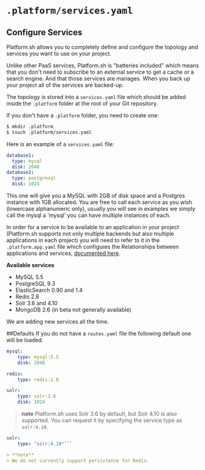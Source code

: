 # `.platform/services.yaml`
## Configure Services

Platform.sh allows you to completely define and configure the topology
and services you want to use on your project.

Unlike other PaaS services, Platform.sh is "batteries included" which means
that you don't need to subscribe to an external service to get a cache or
a search engine. And that those services are manages. When you back up your
project all of the services are backed-up.

The topology is stored into a `services.yaml` file which should be added
inside the `.platform` folder at the root of your Git repository.

If you don't have a `.platform` folder, you need to create one:

```bash
$ mkdir .platform
$ touch .platform/services.yaml
```

Here is an example of a `services.yaml` file:

```yaml
database1:
  type: mysql
  disk: 2048
database2:
  type: postgresql
  disk: 1024
```
This one will give you a MySQL with 2GB of disk space and a Postgres instance 
with 1GB allocated.
You are free to call each service as you wish (lowercase alphanumeric only), 
usually you will see in examples we simply call the mysql a 'mysql' you can
have multiple instances of each. 

In order for a service to be available to an application in your project 
(Platform.sh supports not only multiple backends but also multiple 
applications in each project) you will need to refer to it in the 
`.platform.app.yaml` file which configures the Relationships between 
applications and services, [documented here](/reference/platform-app-yaml.html).

**Available services**

* MySQL 5.5
* PostgreSQL 9.3
* ElasticSearch 0.90 and 1.4
* Redis 2.8
* Solr 3.6 and 4.10
* MongoDB 2.6 (in beta not generally available)

We are adding new services all the time.

##Defaults
If you do not have a `routes.yaml` file the following default one will be loaded:

```yaml
mysql:
    type: mysql:5.5
    disk: 2048

redis:
    type: redis:2.8

solr:
    type: solr:3.6
    disk: 1024
```

> **note**
> Platform.sh uses Solr 3.6 by default, but Solr 4.10 is also supported. You can
> request it by specifying the service type as ``solr:4.10``.

```yaml
solr:
    type: "solr:4.10"```

> **note**
> We do not currently support persistence for Redis.

